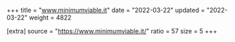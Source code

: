 +++
title = "www.minimumviable.it"
date = "2022-03-22"
updated = "2022-03-22"
weight = 4822

[extra]
source = "https://www.minimumviable.it/"
ratio = 57
size = 5
+++

